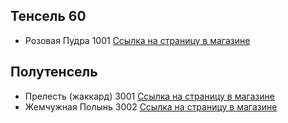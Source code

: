 ## Тенсель 60
*   Розовая Пудра
    1001
    [Ссылка на страницу в магазине](https://www.livemaster.ru/item/26310401-materialy-dlya-tvorchestva-tensel-tkan-dlya-postelnogo-belya-)
## Полутенсель
*   Прелесть (жаккард)
    3001
    [Ссылка на страницу в магазине](https://www.livemaster.ru/item/26131267-materialy-dlya-tvorchestva-tensel-tkan-dlya-postelnogo-belya-)
*   Жемчужная Полынь
    3002
    [Ссылка на страницу в магазине](https://www.livemaster.ru/item/25681811-materialy-dlya-tvorchestva-tensel-tkan-dlya-postelnogo-belya-)
